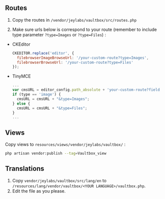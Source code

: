 ## Routes
1. Copy the routes in `/vendor/jeylabs/vaultbox/src/routes.php`

1. Make sure urls below is correspond to your route (remember to include type parameter `?type=Images` or `?type=Files`) :
  * CKEditor
    ```javascript
    CKEDITOR.replace('editor', {
      filebrowserImageBrowseUrl: '/your-custom-route?type=Images',
      filebrowserBrowseUrl: '/your-custom-route?type=Files'
    });
    ```  
  * TinyMCE
    ```javascript
    ...
    var cmsURL = editor_config.path_absolute + 'your-custom-route?field_name='+field_name+'&lang='+ tinymce.settings.language;
    if (type == 'image') {
      cmsURL = cmsURL + "&type=Images";
    } else {
      cmsURL = cmsURL + "&type=Files";
    }
    ...
    ```

## Views
Copy views to `resources/views/vendor/jeylabs/vaultbox/` :

```bash
php artisan vendor:publish --tag=Vaultbox_view
```

## Translations

1. Copy `vendor/jeylabs/vaultbox/src/lang/en` to `/resources/lang/vendor/vaultbox/<YOUR LANGUAGE>/vaultbox.php`.
1. Edit the file as you please.
